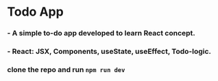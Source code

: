 # Todo App

### - A simple to-do app developed to learn React concept.

### - React: JSX, Components, useState, useEffect, Todo-logic.

### clone the repo and run `npm run dev`
